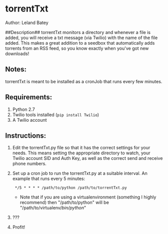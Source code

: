torrentTxt
==========
	                                                   
Author: Leland Batey

##Description##
torrentTxt monitors a directory and whenever a file is added, you will receive a txt message (via Twilio) with the name of the file added. This makes a great addition to a seedbox that automatically adds torrents from an RSS feed, so you know exactly when you've got new downloads!

Notes:
------
torrentTxt is meant to be installed as a cronJob that runs every few minutes.

Requirements:
-------------
1. Python 2.7
2. Twilio tools installed (`pip install Twilio`)
3. A Twilio account

Instructions:
-------------
1. Edit the torrentTxt.py file so that it has the correct settings for your needs. This means setting the appropriate directory to watch, your Twilio account SID and Auth Key, as well as the correct send and receive phone numbers.
2. Set up a cron job to run the torrentTxt.py at a suitable interval. An example that runs every 5 minutes:
		
		*/5 * * * * /path/to/python /path/to/torrentTxt.py
	- Note that if you are using a virtualenvironment (something I highly recommend) then "/path/to/python" will be "/path/to/virtualenv/*bin/python*"
3. ???
4. Profit!
